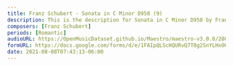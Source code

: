 ```yaml
---
title: Franz Schubert - Sonata in C Minor D958 (9)
description: This is the description for Sonata in C Minor D958 by Franz Schubert
composers: [Franz Schubert]
periods: [Romantic]
audioURL: https://OpenMusicDataset.github.io/Maestro/maestro-v3.0.0/2004/MIDI-Unprocessed_XP_22_R2_2004_01_ORIG_MID--AUDIO_22_R2_2004_03_Track03_wav.midi
formURL: https://docs.google.com/forms/d/e/1FAIpQLScHQURvQ7T0g2SnYLHxOUTptJrUvHPqxvPQHUVRSC7CC4cKTg/viewform
date: 2021-08-08T07:43:13-06:00
---
```

